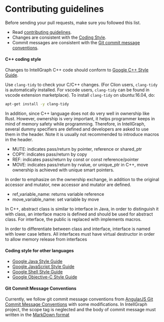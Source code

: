 # Contributing guidelines
Before sending your pull requests, make sure you followed this list.

- Read [contributing guidelines](CONTRIBUTING.md).
- Changes are consistent with the [Coding Style](https://github.com/lingbozhang/intellgraph/blob/master//CONTRIBUTING.md#c-coding-style). 
- Commit messages are consistent with the [Git commit message conventions](https://github.com/lingbozhang/intellgraph/blob/master//CONTRIBUTING.md#c-coding-style).


#### C++ coding style
Changes to IntellGraph C++ code should conform to
[Google C++ Style Guide](https://google.github.io/styleguide/cppguide.html).

Use `clang-tidy` to check your C/C++ changes. (For Clion users, `clang-tidy` is automatically installed. For vscode users, 
`clang-tidy` can be found in vscode extension marketplace). To install `clang-tidy` on ubuntu:16.04, do:

```bash
apt-get install -y clang-tidy
```

In addition, since C++ language does not do very well in ownership like Rust. However, ownership
is very important, it helps programmer keeps in mind of memory safety while programming. Therefore, 
in IntellGraph, several dummy specifiers are defined and developers are asked to use them in the header. 
Note it is usually not recommended to introduce macros in the header.

* MUTE: indicates pass/return by pointer, reference or shared_ptr
* COPY: indicates pass/return by copy
* REF:	indicates pass/return by const or const reference/pointer
* MOVE:	indicates pass/return by rvalue, or unique_ptr in C++, move ownership is achieved with unique smart pointers.

In order to emphasize on the ownership exchange, in addition to the original accessor and mutator, new accessor and mutator are defined.
* ref_variable_name: returns variable reference
* move_variable_name: set variable by move

In C++, abstract class is similar to interface in Java, in order to distinguish it with class, an interface macro is defined and should be used for abstract 
class. For interface, the public is replaced with implements macros.

In order to differentiate between class and interface, interface is named with lower case letters. All interfaces must have virtual destructor in order to 
allow memory release from interfaces

#### Coding style for other languages

* [Google Java Style Guide](https://google.github.io/styleguide/javaguide.html)
* [Google JavaScript Style Guide](https://google.github.io/styleguide/jsguide.html)
* [Google Shell Style Guide](https://google.github.io/styleguide/shell.xml)
* [Google Objective-C Style Guide](https://google.github.io/styleguide/objcguide.html)


#### Git Commit Message Conventions
Currently, we follow git commit message conventions from [AngularJS Git Commit Message Conventions](https://docs.google.com/document/d/1QrDFcIiPjSLDn3EL15IJygNPiHORgU1_OOAqWjiDU5Y/edit#heading=h.uyo6cb12dt6w) with some modifications. In IntellGraph project, the scope tag is 
neglected and the body of commit message must written in the [MarkDown format](https://github.com/adam-p/markdown-here/wiki/Markdown-Cheatsheet)












